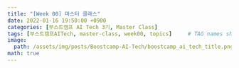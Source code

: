 ```yaml
---
title: "[Week 00] 마스터 클래스"
date: 2022-01-16 19:50:00 +0900
categories: [부스트캠프 AI Tech 3기, Master Class]
tags: [부스트캠프AITech, master-class, week00, topics]     # TAG names should always be lowercase
image: 
  path: /assets/img/posts/Boostcamp-AI-Tech/boostcamp_ai_tech_title.png
math: true
---
```


